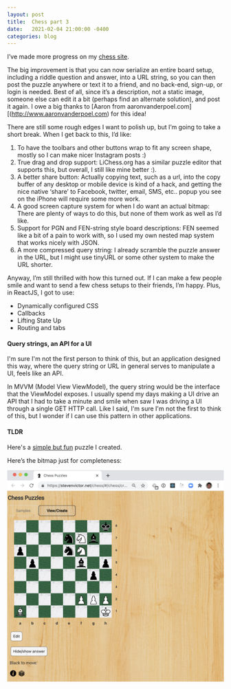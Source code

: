 ```yaml
---
layout: post
title:  Chess part 3
date:   2021-02-04 21:00:00 -0400
categories: blog
---
```



I’ve made more progress on my [chess site](https://stevenvictor.net/chess).  

The big improvement is that you can now serialize an entire board setup, including a riddle question and answer, into a URL string, so you can then post the puzzle anywhere or text it to a friend, and no back-end, sign-up, or login is needed.  Best of all, since it’s a description, not a static image, someone else can edit it a bit (perhaps find an alternate solution), and post it again.   I owe a big thanks to [Aaron from aaronvanderpoel.com][(http://www.aaronvanderpoel.com) for this idea!

There are still some rough edges I want to polish up, but I’m going to take a short break.  When I get back to this, I’d like:

1. To have the toolbars and other buttons wrap to fit any screen shape, mostly so I can make nicer Instagram posts :)
2. True drag and drop support:  LiChess.org has a similar puzzle editor that supports this, but overall, I still like mine better :).
3. A better share button:  Actually copying text, such as a url, into the copy buffer of any desktop or mobile device is kind of a hack, and getting the nice native ‘share’ to Facebook, twitter, email, SMS, etc.. popup you see on the iPhone will require some more work.
4. A good screen capture system for when I do want an actual bitmap:  There are plenty of ways to do this, but none of them work as well as I’d like.
5. Support for PGN and FEN-string style board descriptions:  FEN seemed like a bit of a pain to work with, so I used my own nested map system that works nicely with JSON.
6. A more compressed query string:  I already scramble the puzzle answer in the URL,
but I might use tinyURL or some other system to make the URL shorter.

Anyway, I’m still thrilled with how this turned out.  If I can make a few people smile and want to send a few chess setups to their friends, I’m happy.   Plus, in ReactJS, I got to use:

* Dynamically configured CSS
*	Callbacks
*	Lifting State Up
*	Routing and tabs

#### Query strings, an API for a UI
I'm sure I'm not the first person to think of this,
but an application designed this way, where the query string
or URL in general serves to manipulate a UI, feels like an API.

In MVVM (Model View ViewModel), the query string would be the interface
that the ViewModel exposes.  I usually spend my days making a UI drive an API
that I had to take a minute and smile when saw I was driving a UI through a single GET HTTP call.  Like I said, I'm sure I'm not the first to think of this, but I wonder if I can use this pattern in other applications.

#### TLDR
Here's a
[simple but fun](https://stevenvictor.net/chess/#/chess/create?question=Black%20to%20move%3A&answer=Vg%E2%80%99f%20nyernql%20purpxzngr.&data=wKh1%2CwBa1%2CwPf2%2CwPg2%2CwPh2%2CbPg4%2CbPh5%2CbBf5%2CbPb5%2CwNf6%2CbPa6%2CbNe6%2CbBg7%2CwNf7%2CbNe7%2CbKh8)
puzzle I created.

Here’s the bitmap just for completeness:

![Board](/assets/images/chess_puzzle_2_4_2021.png)

